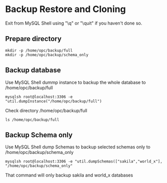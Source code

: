 # Backup Restore and Cloning
Exit from MySQL Shell using "\q" or "\quit" if you haven't done so.
## Prepare directory
```
mkdir -p /home/opc/backup/full
mkdir -p /home/opc/backup/schema_only
```
## Backup database
Use MySQL Shell dummp instance to backup the whole database to /home/opc/backup/full
```
mysqlsh root@localhost:3306 -e "util.dumpInstance("/home/opc/backup/full")
```
Check directory /home/opc/backup/full
```
ls /home/opc/backup/full
```
## Backup Schema only
Use MySQL Shell dump Schemas to backup selected schemas only to /home/opc/backup/schema_only 
```
mysqlsh root@localhost:3306 -e "util.dumpSchemas(["sakila","world_x"], "/home/opc/backup/schema_only"
```
That command will only backup sakila and world_x databases </br>



